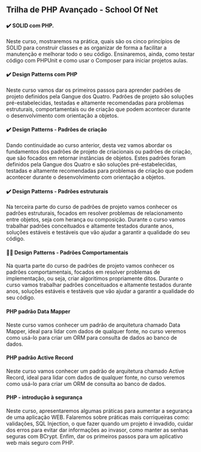 ## Trilha de PHP Avançado - School Of Net

#### :heavy_check_mark: SOLID com PHP.
Neste curso, mostraremos na prática, quais são os cinco princípios de SOLID para construir classes e as organizar de forma a facilitar a manutenção e melhorar todo o seu código. Ensinaremos, ainda, como testar código com PHPUnit e como usar o Composer para iniciar projetos aulas.

#### :heavy_check_mark: Design Patterns com PHP
Neste curso vamos dar os primeiros passos para aprender padrões de projeto definidos pela Gangue dos Quatro. Padrões de projeto são soluções pré-estabelecidas, testadas e altamente recomendadas para problemas estruturais, comportamentais ou de criação que podem acontecer durante o desenvolvimento com orientação a objetos.

#### :heavy_check_mark: Design Patterns - Padrões de criação
Dando continuidade ao curso anterior, desta vez vamos abordar os fundamentos dos padrões de projeto de criacionais ou padrões de criação, que são focados em retornar instâncias de objetos. Estes padrões foram definidos pela Gangue dos Quatro e são soluções pré-estabelecidas, testadas e altamente recomendadas para problemas de criação que podem acontecer durante o desenvolvimento com orientação a objetos.

#### :heavy_check_mark: Design Patterns - Padrões estruturais
Na terceira parte do curso de padrões de projeto vamos conhecer os padrões estruturais, focados em resolver problemas de relacionamento entre objetos, seja com herança ou composição. Durante o curso vamos trabalhar padrões conceituados e altamente testados durante anos, soluções estáveis e testáveis que vão ajudar a garantir a qualidade do seu código.

#### :running_man: Design Patterns - Padrões Comportamentais
Na quarta parte do curso de padrões de projeto vamos conhecer os padrões comportamentais, focados em resolver problemas de implementação, ou seja, criar algoritimos propriamente ditos. Durante o curso vamos trabalhar padrões conceituados e altamente testados durante anos, soluções estáveis e testáveis que vão ajudar a garantir a qualidade do seu código.

#### PHP padrão Data Mapper
Neste curso vamos conhecer um padrão de arquitetura chamado Data Mapper, ideal para lidar com dados de qualquer fonte, no curso veremos como usá-lo para criar um ORM para consulta de dados ao banco de dados.

#### PHP padrão Active Record
Neste curso vamos conhecer um padrão de arquitetura chamado Active Record, ideal para lidar com dados de qualquer fonte, no curso veremos como usá-lo para criar um ORM de consulta ao banco de dados.

#### PHP - introdução à segurança
Neste curso, apresentaremos algumas práticas para aumentar a segurança de uma aplicação WEB. Falaremos sobre práticas mais corriqueiras como: validações, SQL Injection, o que fazer quando um projeto é invadido, cuidar dos erros para evitar dar informações ao invasor, como manter as senhas seguras com BCrypt. Enfim, dar os primeiros passos para um aplicativo web mais seguro com PHP.
